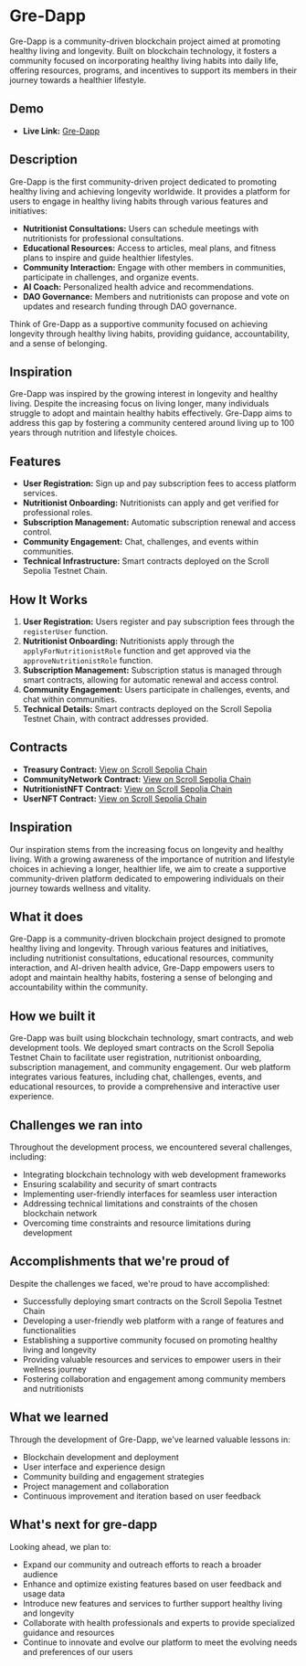 # Gre-Dapp

Gre-Dapp is a community-driven blockchain project aimed at promoting healthy living and longevity. Built on blockchain technology, it fosters a community focused on incorporating healthy living habits into daily life, offering resources, programs, and incentives to support its members in their journey towards a healthier lifestyle.

## Demo
- **Live Link:** [Gre-Dapp](https://scroll-hack.vercel.app/)

## Description

Gre-Dapp is the first community-driven project dedicated to promoting healthy living and achieving longevity worldwide. It provides a platform for users to engage in healthy living habits through various features and initiatives:

- **Nutritionist Consultations:** Users can schedule meetings with nutritionists for professional consultations.
- **Educational Resources:** Access to articles, meal plans, and fitness plans to inspire and guide healthier lifestyles.
- **Community Interaction:** Engage with other members in communities, participate in challenges, and organize events.
- **AI Coach:** Personalized health advice and recommendations.
- **DAO Governance:** Members and nutritionists can propose and vote on updates and research funding through DAO governance.

Think of Gre-Dapp as a supportive community focused on achieving longevity through healthy living habits, providing guidance, accountability, and a sense of belonging.

## Inspiration

Gre-Dapp was inspired by the growing interest in longevity and healthy living. Despite the increasing focus on living longer, many individuals struggle to adopt and maintain healthy habits effectively. Gre-Dapp aims to address this gap by fostering a community centered around living up to 100 years through nutrition and lifestyle choices.

## Features

- **User Registration:** Sign up and pay subscription fees to access platform services.
- **Nutritionist Onboarding:** Nutritionists can apply and get verified for professional roles.
- **Subscription Management:** Automatic subscription renewal and access control.
- **Community Engagement:** Chat, challenges, and events within communities.
- **Technical Infrastructure:** Smart contracts deployed on the Scroll Sepolia Testnet Chain.

## How It Works

1. **User Registration:** Users register and pay subscription fees through the `registerUser` function.
2. **Nutritionist Onboarding:** Nutritionists apply through the `applyForNutritionistRole` function and get approved via the `approveNutritionistRole` function.
3. **Subscription Management:** Subscription status is managed through smart contracts, allowing for automatic renewal and access control.
4. **Community Engagement:** Users participate in challenges, events, and chat within communities.
5. **Technical Details:** Smart contracts deployed on the Scroll Sepolia Testnet Chain, with contract addresses provided.

## Contracts

- **Treasury Contract:** [View on Scroll Sepolia Chain](https://sepolia.scrollscan.com/address/0x6D919b8dC30BEf41b56Aa8b18b2052c9459F8E9A)
- **CommunityNetwork Contract:** [View on Scroll Sepolia Chain](https://sepolia.scrollscan.com/address/0xA39d26482B5c226Fd02A5f3e159C72ee03d63Fc0)
- **NutritionistNFT Contract:** [View on Scroll Sepolia Chain](https://sepolia.scrollscan.com/address/0x48809a0566e25D8f3F6bc9b9AA4AC61Faf165B68)
- **UserNFT Contract:** [View on Scroll Sepolia Chain](https://sepolia.scrollscan.com/address/0x90beb26b030f1B972a5A134cF1b47c6dcFfcb201)


## Inspiration

Our inspiration stems from the increasing focus on longevity and healthy living. With a growing awareness of the importance of nutrition and lifestyle choices in achieving a longer, healthier life, we aim to create a supportive community-driven platform dedicated to empowering individuals on their journey towards wellness and vitality.

## What it does

Gre-Dapp is a community-driven blockchain project designed to promote healthy living and longevity. Through various features and initiatives, including nutritionist consultations, educational resources, community interaction, and AI-driven health advice, Gre-Dapp empowers users to adopt and maintain healthy habits, fostering a sense of belonging and accountability within the community.

## How we built it

Gre-Dapp was built using blockchain technology, smart contracts, and web development tools. We deployed smart contracts on the Scroll Sepolia Testnet Chain to facilitate user registration, nutritionist onboarding, subscription management, and community engagement. Our web platform integrates various features, including chat, challenges, events, and educational resources, to provide a comprehensive and interactive user experience.

## Challenges we ran into

Throughout the development process, we encountered several challenges, including:

- Integrating blockchain technology with web development frameworks
- Ensuring scalability and security of smart contracts
- Implementing user-friendly interfaces for seamless user interaction
- Addressing technical limitations and constraints of the chosen blockchain network
- Overcoming time constraints and resource limitations during development

## Accomplishments that we're proud of

Despite the challenges we faced, we're proud to have accomplished:

- Successfully deploying smart contracts on the Scroll Sepolia Testnet Chain
- Developing a user-friendly web platform with a range of features and functionalities
- Establishing a supportive community focused on promoting healthy living and longevity
- Providing valuable resources and services to empower users in their wellness journey
- Fostering collaboration and engagement among community members and nutritionists

## What we learned

Through the development of Gre-Dapp, we've learned valuable lessons in:

- Blockchain development and deployment
- User interface and experience design
- Community building and engagement strategies
- Project management and collaboration
- Continuous improvement and iteration based on user feedback

## What's next for gre-dapp

Looking ahead, we plan to:

- Expand our community and outreach efforts to reach a broader audience
- Enhance and optimize existing features based on user feedback and usage data
- Introduce new features and services to further support healthy living and longevity
- Collaborate with health professionals and experts to provide specialized guidance and resources
- Continue to innovate and evolve our platform to meet the evolving needs and preferences of our users

